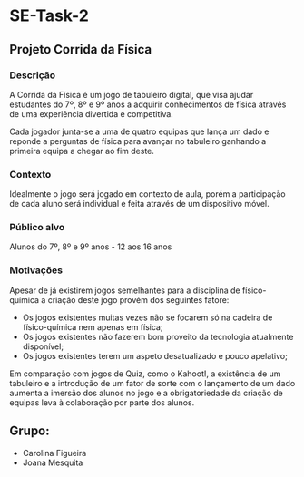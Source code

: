 # SE-Task-2

## Projeto Corrida da Física

### Descrição

A Corrida da Física é um jogo de tabuleiro digital, que visa ajudar estudantes do 7º, 8º e 9º anos a adquirir conhecimentos de física através de uma experiência divertida e competitiva.

Cada jogador junta-se a uma de quatro equipas que lança um dado e reponde a perguntas de física para avançar no tabuleiro ganhando a primeira equipa a chegar ao fim deste.

### Contexto

Idealmente o jogo será jogado em contexto de aula, porém a participação de cada aluno será individual e feita através de um dispositivo móvel.

### Público alvo

Alunos do 7º, 8º e 9º anos - 12 aos 16 anos

### Motivações

Apesar de já existirem jogos semelhantes para a disciplina de físico-química a criação deste jogo provém dos seguintes fatore:
- Os jogos existentes muitas vezes não se focarem só na cadeira de físico-química nem apenas em física;
- Os jogos existentes não fazerem bom proveito da tecnologia atualmente disponível;
- Os jogos existentes terem um aspeto desatualizado e pouco apelativo;

Em comparação com jogos de Quiz, como o Kahoot!, a existência de um tabuleiro e a introdução de um fator de sorte com o lançamento de um dado aumenta a imersão dos alunos no jogo e a obrigatoriedade da criação de equipas leva à colaboração por parte dos alunos.

## Grupo:
- Carolina Figueira
- Joana Mesquita
